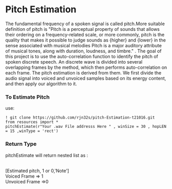 # Pitch Estimation
The fundamental frequency of a spoken signal is called pitch.More suitable definition of pitch is "Pitch is a perceptual property of sounds that allows their ordering on a frequency-related scale, or more commonly, pitch is the quality that makes it possible to judge sounds as {higher} and {lower} in the sense associated with musical melodies Pitch is a major auditory attribute of musical tones, along with duration, loudness, and timbre." .
The goal of this project is to use the auto-correlation function to identify the pitch of spoken discrete speech. An discrete wave is divided into several overlapping frames by the method, which then performs auto-correlation on each frame. The pitch estimation is derived from them. We first divide the audio signal into voiced and unvoiced samples based on its energy content, and then apply our algorithm to it.

### To Estimate Pitch 
use:
```` 
! git clone https://github.com/rjn32s/pitch-Estimation-t21016.git
from resources import *
pitchEstimate(r"Your .wav File addresss Here " , winSize = 30 , hopLEN = 15 ,winType = 'rect')

````
  



### Return Type 
pitchEstimate will return nested list as :

<br />[Estimated pitch, 1 or 0,'Note']
<br /> Voiced Frame => 1
<br /> Unvoiced Frame =>0



